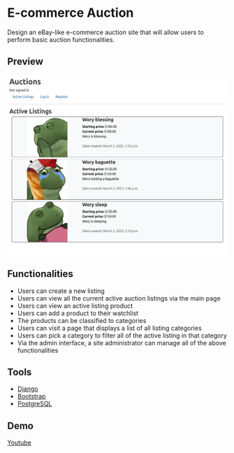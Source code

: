 # E-commerce Auction

Design an eBay-like e-commerce auction site that will allow users 
to perform basic auction functionalities.

## Preview
![](/Auction.webp)

## Functionalities
- Users can create a new listing
- Users can view all the current active auction listings via the main page
- Users can view an active listing product
- Users can add a product to their watchlist
- The products can be classified to categories
- Users can visit a page that displays a list of all listing categories
- Users can pick a category to filter all of the active listing in that category
- Via the admin interface, a site administrator can manage all of the above functionalities

## Tools
- [Django](https://docs.djangoproject.com/)
- [Bootstrap](https://getbootstrap.com/)
- [PostgreSQL](https://www.postgresql.org/)

## Demo
[Youtube](https://youtu.be/dC6IBfkbZs8)
